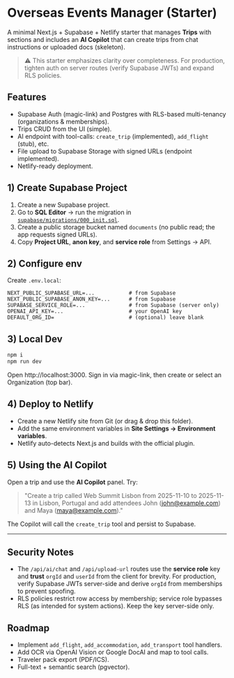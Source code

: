 # Overseas Events Manager (Starter)

A minimal Next.js + Supabase + Netlify starter that manages **Trips** with sections and includes an **AI Copilot** that can create trips from chat instructions or uploaded docs (skeleton).

> ⚠️ This starter emphasizes clarity over completeness. For production, tighten auth on server routes (verify Supabase JWTs) and expand RLS policies.

## Features
- Supabase Auth (magic-link) and Postgres with RLS-based multi-tenancy (organizations & memberships).
- Trips CRUD from the UI (simple).
- AI endpoint with tool-calls: `create_trip` (implemented), `add_flight` (stub), etc.
- File upload to Supabase Storage with signed URLs (endpoint implemented).
- Netlify-ready deployment.

## 1) Create Supabase Project
1. Create a new Supabase project.
2. Go to **SQL Editor** → run the migration in [`supabase/migrations/000_init.sql`](supabase/migrations/000_init.sql).
3. Create a public storage bucket named `documents` (no public read; the app requests signed URLs).
4. Copy **Project URL**, **anon key**, and **service role** from Settings → API.

## 2) Configure env
Create `.env.local`:
```
NEXT_PUBLIC_SUPABASE_URL=...           # from Supabase
NEXT_PUBLIC_SUPABASE_ANON_KEY=...      # from Supabase
SUPABASE_SERVICE_ROLE=...              # from Supabase (server only)
OPENAI_API_KEY=...                     # your OpenAI key
DEFAULT_ORG_ID=                        # (optional) leave blank
```

## 3) Local Dev
```bash
npm i
npm run dev
```

Open http://localhost:3000. Sign in via magic-link, then create or select an Organization (top bar).

## 4) Deploy to Netlify
- Create a new Netlify site from Git (or drag & drop this folder).
- Add the same environment variables in **Site Settings → Environment variables**.
- Netlify auto-detects Next.js and builds with the official plugin.

## 5) Using the AI Copilot
Open a trip and use the **AI Copilot** panel. Try:
> "Create a trip called Web Summit Lisbon from 2025-11-10 to 2025-11-13 in Lisbon, Portugal and add attendees John (john@example.com) and Maya (maya@example.com)."

The Copilot will call the `create_trip` tool and persist to Supabase.

---

## Security Notes
- The `/api/ai/chat` and `/api/upload-url` routes use the **service role** key and **trust** `orgId` and `userId` from the client for brevity. For production, verify Supabase JWTs server-side and derive `orgId` from memberships to prevent spoofing.
- RLS policies restrict row access by membership; service role bypasses RLS (as intended for system actions). Keep the key server-side only.

## Roadmap
- Implement `add_flight`, `add_accommodation`, `add_transport` tool handlers.
- Add OCR via OpenAI Vision or Google DocAI and map to tool calls.
- Traveler pack export (PDF/ICS).
- Full-text + semantic search (pgvector).
